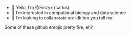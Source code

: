 - 👋 Yello, I’m @Emzyx (carlos)
- 👀 I’m interested in computional biology and data science
- 💞️ I’m looking to collaborate on: idk bro you tell me.

Some of these github emojis pretty fire, eh?

